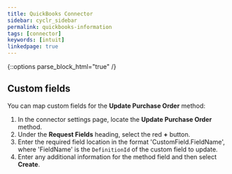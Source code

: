```yaml
---
title: QuickBooks Connector
sidebar: cyclr_sidebar
permalink: quickbooks-information
tags: [connector]
keywords: [intuit]
linkedpage: true
---
```

{::options parse_block_html="true" /}
<section class="card">

## Custom fields

You can map custom fields for the **Update Purchase Order** method:

1. In the connector settings page, locate the **Update Purchase Order** method.
2. Under the **Request Fields** heading, select the red **+** button.
3. Enter the required field location in the format 'CustomField.FieldName', where 'FieldName' is the `DefinitionId` of the custom field to update.
4. Enter any additional information for the method field and then select **Create**.

</section>